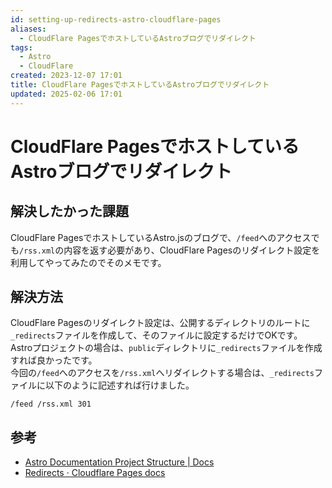 ```yaml
---
id: setting-up-redirects-astro-cloudflare-pages
aliases:
  - CloudFlare PagesでホストしているAstroブログでリダイレクト
tags:
  - Astro
  - CloudFlare
created: 2023-12-07 17:01
title: CloudFlare PagesでホストしているAstroブログでリダイレクト
updated: 2025-02-06 17:01
---
```


# CloudFlare PagesでホストしているAstroブログでリダイレクト

## 解決したかった課題

CloudFlare PagesでホストしているAstro.jsのブログで、`/feed`へのアクセスでも`/rss.xml`の内容を返す必要があり、CloudFlare Pagesのリダイレクト設定を利用してやってみたのでそのメモです。

## 解決方法

CloudFlare Pagesのリダイレクト設定は、公開するディレクトリのルートに`_redirects`ファイルを作成して、そのファイルに設定するだけでOKです。  
Astroプロジェクトの場合は、`public`ディレクトリに`_redirects`ファイルを作成すれば良かったです。  
今回の`/feed`へのアクセスを`/rss.xml`へリダイレクトする場合は、`_redirects`ファイルに以下のように記述すれば行けました。

```
/feed /rss.xml 301
```

## 参考

- [Astro Documentation Project Structure | Docs](https://docs.astro.build/en/core-concepts/project-structure/)
- [Redirects · Cloudflare Pages docs](https://developers.cloudflare.com/pages/platform/redirects/)
